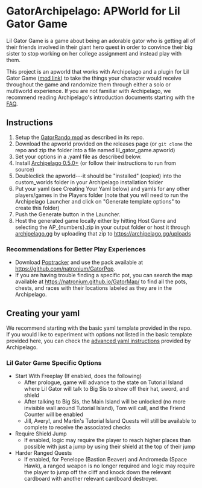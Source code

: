 # GatorArchipelago: APWorld for Lil Gator Game
Lil Gator Game is a game about being an adorable gator who is getting all of their friends involved in their giant hero quest in order to convince their big sister to stop working on her college assignment and instead play with them.

This project is an apworld that works with Archipelago and a plugin for Lil Gator Game ([mod link](https://github.com/natronium/GatorRando)) to take the things your character would receive throughout the game and randomize them through either a solo or multiworld experience. If you are not familiar with Archipelago, we recommend reading Archipelago's introduction documents starting with the [FAQ](https://archipelago.gg/faq/en/).

## Instructions
1. Setup the [GatorRando mod](https://github.com/natronium/GatorRando) as described in its repo.
2. Download the apworld provided on the releases page (or `git clone` the repo and zip the folder into a file named lil_gator_game.apworld)
3. Set your options in a .yaml file as described below.
4. Install [Archipelago 0.5.0+](https://github.com/ArchipelagoMW/Archipelago/releases/tag/0.5.0) (or follow their instructions to run from source)
5. Doubleclick the apworld---it should be "installed" (copied) into the custom_worlds folder in your Archipelago installation folder
6. Put your yaml (see Creating Your Yaml below) and yamls for any other players/games in the Players folder (note that you will need to run the Archipelago Launcher and click on "Generate template options" to create this folder)
7. Push the Generate button in the Launcher.
8. Host the generated game locally either by hitting Host Game and selecting the AP_{numbers}.zip in your output folder or host it through [archipelago.gg](https://archipelago.gg) by uploading that zip to https://archipelago.gg/uploads

### Recommendations for Better Play Experiences
- Download [Poptracker](https://poptracker.github.io/) and use the pack available at https://github.com/natronium/GatorPop.
- If you are having trouble finding a specific pot, you can search the map available at https://natronium.github.io/GatorMap/ to find all the pots, chests, and races with their locations labeled as they are in the Archipelago.

## Creating your yaml
We recommend starting with the basic yaml template provided in the repo. If you would like to experiment with options not listed in the basic template provided here, you can check the [advanced yaml instructions](https://archipelago.gg/tutorial/Archipelago/advanced_settings/en) provided by Archipelago.

### Lil Gator Game Specific Options
- Start With Freeplay (If enabled, does the following)
	- After prologue, game will advance to the state on Tutorial Island where Lil Gator will talk to Big Sis to show off their hat, sword, and shield
	- After talking to Big Sis, the Main Island will be unlocked (no more invisible wall around Tutorial Island), Tom will call, and the Friend Counter will be enabled
	- Jill, Avery!, and Martin's Tutorial Island Quests will still be available to complete to receive the associated checks 
- Require Shield Jump
	- If enabled, logic may require the player to reach higher places than possible with just a jump by using their shield at the top of their jump
- Harder Ranged Quests
	- If enabled, for Penelope (Bastion Beaver) and Andromeda (Space Hawk), a ranged weapon is no longer required and logic may require the player to jump off the cliff and knock down the relevant cardboard with another relevant cardboard destroyer.